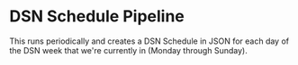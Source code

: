 # DSN Schedule Pipeline

This runs periodically and creates a DSN Schedule in JSON for each day of the DSN week that we're currently in (Monday through Sunday).

